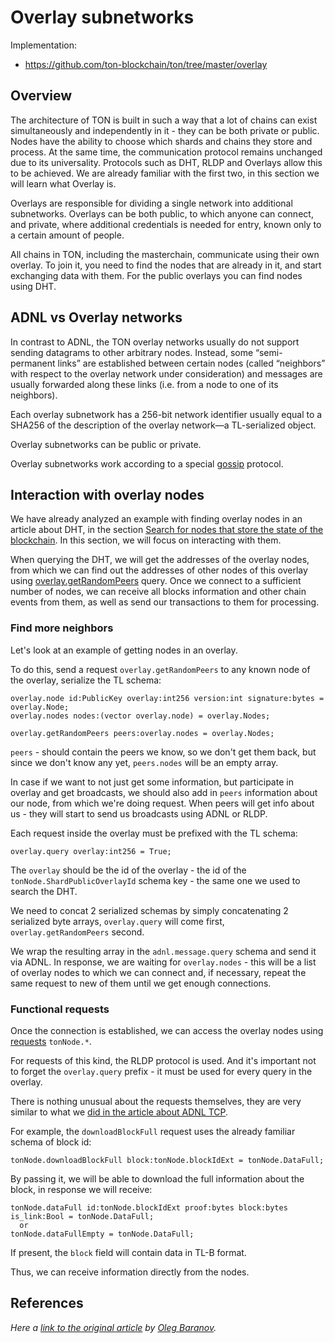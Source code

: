 # Overlay subnetworks

Implementation:

- https://github.com/ton-blockchain/ton/tree/master/overlay

## Overview

The architecture of TON is built in such a way that a lot of chains can exist simultaneously and independently in it - they can be both private or public.
Nodes have the ability to choose which shards and chains they store and process.
At the same time, the communication protocol remains unchanged due to its universality. Protocols such as DHT, RLDP and Overlays allow this to be achieved.
We are already familiar with the first two, in this section we will learn what Overlay is.

Overlays are responsible for dividing a single network into additional subnetworks. Overlays can be both public, to which anyone can connect, and private, where additional credentials is needed for entry, known only to a certain amount of people.

All chains in TON, including the masterchain, communicate using their own overlay.
To join it, you need to find the nodes that are already in it, and start exchanging data with them.
For the public overlays you can find nodes using DHT.

## ADNL vs Overlay networks

In contrast to ADNL, the TON overlay networks usually do not support
sending datagrams to other arbitrary nodes. Instead, some “semi-permanent
links” are established between certain nodes (called “neighbors” with respect to
the overlay network under consideration) and messages are usually forwarded
along these links (i.e. from a node to one of its neighbors).

Each overlay subnetwork has a 256-bit network identifier usually equal
to a SHA256 of the description of the overlay network—a TL-serialized object.

Overlay subnetworks can be public or private.

Overlay subnetworks work according to a special [gossip](https://en.wikipedia.org/wiki/Gossip_protocol) protocol.

## Interaction with overlay nodes

We have already analyzed an example with finding overlay nodes in an article about DHT,
in the section [Search for nodes that store the state of the blockchain](/v3/documentation/network/protocols/dht/dht-deep-dive#search-for-nodes-that-store-the-state-of-the-blockchain).
In this section, we will focus on interacting with them.

When querying the DHT, we will get the addresses of the overlay nodes, from which we can find out the addresses of other nodes of this overlay using [overlay.getRandomPeers](https://github.com/ton-blockchain/ton/blob/ad736c6bc3c06ad54dc6e40d62acbaf5dae41584/tl/generate/scheme/ton_api.tl#L237) query.
Once we connect to a sufficient number of nodes, we can receive all blocks information and other chain events from them, as well as send our transactions to them for processing.

### Find more neighbors

Let's look at an example of getting nodes in an overlay.

To do this, send a request `overlay.getRandomPeers` to any known node of the overlay, serialize the TL schema:

```tlb
overlay.node id:PublicKey overlay:int256 version:int signature:bytes = overlay.Node;
overlay.nodes nodes:(vector overlay.node) = overlay.Nodes;

overlay.getRandomPeers peers:overlay.nodes = overlay.Nodes;
```

`peers` - should contain the peers we know, so we don't get them back, but since we don't know any yet, `peers.nodes` will be an empty array.

In case if we want to not just get some information, but participate in overlay and get broadcasts, we should also add in `peers` information about our node, from which we're doing request.
When peers will get info about us - they will start to send us broadcasts using ADNL or RLDP.

Each request inside the overlay must be prefixed with the TL schema:

```tlb
overlay.query overlay:int256 = True;
```

The `overlay` should be the id of the overlay - the id of the `tonNode.ShardPublicOverlayId` schema key - the same one we used to search the DHT.

We need to concat 2 serialized schemas by simply concatenating 2 serialized byte arrays, `overlay.query` will come first, `overlay.getRandomPeers` second.

We wrap the resulting array in the `adnl.message.query` schema and send it via ADNL. In response, we are waiting for `overlay.nodes` - this will be a list of overlay nodes to which we can connect and, if necessary, repeat the same request to new of them until we get enough connections.

### Functional requests

Once the connection is established, we can access the overlay nodes using [requests](https://github.com/ton-blockchain/ton/blob/ad736c6bc3c06ad54dc6e40d62acbaf5dae41584/tl/generate/scheme/ton_api.tl#L413) `tonNode.*`.

For requests of this kind, the RLDP protocol is used. And it's important not to forget the `overlay.query` prefix - it must be used for every query in the overlay.

There is nothing unusual about the requests themselves, they are very similar to what we [did in the article about ADNL TCP](/v3/documentation/network/protocols/adnl/adnl-tcp#getmasterchaininfo).

For example, the `downloadBlockFull` request uses the already familiar schema of block id:

```tlb
tonNode.downloadBlockFull block:tonNode.blockIdExt = tonNode.DataFull;
```

By passing it, we will be able to download the full information about the block, in response we will receive:

```tlb
tonNode.dataFull id:tonNode.blockIdExt proof:bytes block:bytes is_link:Bool = tonNode.DataFull;
  or
tonNode.dataFullEmpty = tonNode.DataFull;
```

If present, the `block` field will contain data in TL-B format.

Thus, we can receive information directly from the nodes.

## References

_Here a [link to the original article](https://github.com/xssnick/ton-deep-doc/blob/master/Overlay-Network.md) by [Oleg Baranov](https://github.com/xssnick)._

